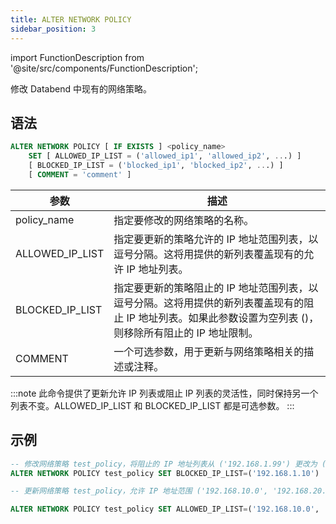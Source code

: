 ```yaml
---
title: ALTER NETWORK POLICY
sidebar_position: 3
---
```


import FunctionDescription from '@site/src/components/FunctionDescription';

<FunctionDescription description="引入或更新于：v1.2.26"/>

修改 Databend 中现有的网络策略。

## 语法

```sql
ALTER NETWORK POLICY [ IF EXISTS ] <policy_name>
    SET [ ALLOWED_IP_LIST = ('allowed_ip1', 'allowed_ip2', ...) ]
    [ BLOCKED_IP_LIST = ('blocked_ip1', 'blocked_ip2', ...) ]
    [ COMMENT = 'comment' ]
```

| 参数            	| 描述                                                                                                                                                                                                                                                           	|
|-----------------	|-----------------------------------------------------------------------------------------------------------------------------------------------------------------------------------------------------------------------------------------------------------------------	|
| policy_name     	| 指定要修改的网络策略的名称。                                                                                                                                                                                                              	|
| ALLOWED_IP_LIST 	| 指定要更新的策略允许的 IP 地址范围列表，以逗号分隔。这将用提供的新列表覆盖现有的允许 IP 地址列表。                                                                                               	|
| BLOCKED_IP_LIST 	| 指定要更新的策略阻止的 IP 地址范围列表，以逗号分隔。这将用提供的新列表覆盖现有的阻止 IP 地址列表。如果此参数设置为空列表 ()，则移除所有阻止的 IP 地址限制。 	|
| COMMENT         	| 一个可选参数，用于更新与网络策略相关的描述或注释。                                                                                                                                                                   	|

:::note
此命令提供了更新允许 IP 列表或阻止 IP 列表的灵活性，同时保持另一个列表不变。ALLOWED_IP_LIST 和 BLOCKED_IP_LIST 都是可选参数。
:::

## 示例

```sql
-- 修改网络策略 test_policy，将阻止的 IP 地址列表从 ('192.168.1.99') 更改为 ('192.168.1.10')：
ALTER NETWORK POLICY test_policy SET BLOCKED_IP_LIST=('192.168.1.10')

-- 更新网络策略 test_policy，允许 IP 地址范围 ('192.168.10.0', '192.168.20.0') 并移除任何阻止的 IP 地址限制。同时，将注释更改为 'new comment'：

ALTER NETWORK POLICY test_policy SET ALLOWED_IP_LIST=('192.168.10.0', '192.168.20.0') BLOCKED_IP_LIST=() COMMENT='new comment'
```